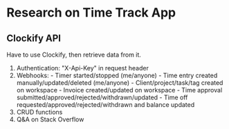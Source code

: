# Research on Time Track App
## Clockify API
Have to use Clockify, then retrieve data from it.
1. Authentication: "X-Api-Key" in request header
2. Webhooks:  - Timer started/stopped (me/anyone)
              - Time entry created manually/updated/deleted (me/anyone)
              - Client/project/task/tag created on workspace
              - Invoice created/updated on workspace
              - Time approval submitted/approved/rejected/withdrawn/updated
              - Time off requested/approved/rejected/withdrawn and balance updated
3. CRUD functions
4. Q&A on Stack Overflow
